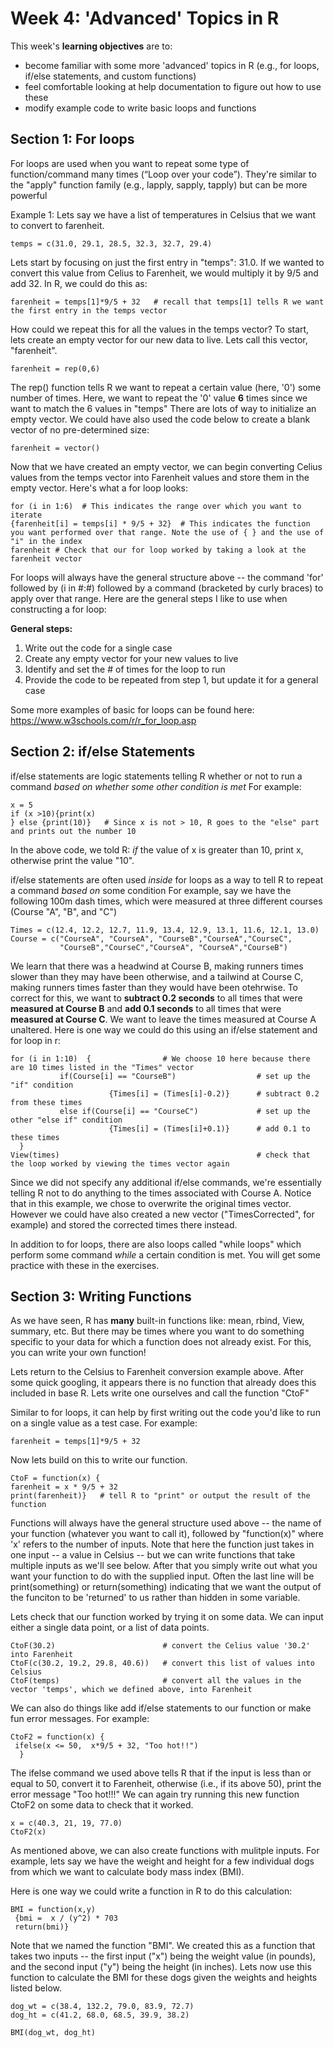 # Week 4: 'Advanced' Topics in R #

This week's **learning objectives** are to:

- become familiar with some more 'advanced' topics in R (e.g., for loops, if/else statements, and custom functions)
- feel comfortable looking at help documentation to figure out how to use these
- modify example code to write basic loops and functions

## Section 1: For loops ##

For loops are used when you want to repeat some type of function/command many times (“Loop over your code”). They're similar to the "apply" function family (e.g., lapply, sapply, tapply) but can be more powerful

Example 1: Lets say we have a list of temperatures in Celsius that we want to convert to farenheit.
```
temps = c(31.0, 29.1, 28.5, 32.3, 32.7, 29.4) 
```
Lets start by focusing on just the first entry in "temps": 31.0. If we wanted to convert this value from Celius to Farenheit, we would multiply it by 9/5 and add 32.
In R, we could do this as:
```
farenheit = temps[1]*9/5 + 32   # recall that temps[1] tells R we want the first entry in the temps vector
```

How could we repeat this for all the values in the temps vector?
To start, lets create an empty vector for our new data to live. Lets call this vector, "farenheit".
```
farenheit = rep(0,6) 
```
The rep() function tells R we want to repeat a certain value (here, '0') some number of times. Here, we want to repeat the '0' value **6** times since we want to match the 6 values in "temps"
There are lots of way to initialize an empty vector. We could have also used the code below to create a blank vector of no pre-determined size:
```
farenheit = vector() 
```

Now that we have created an empty vector, we can begin converting Celius values from the temps vector into Farenheit values and store them in the empty vector.
Here's what a for loop looks:
```
for (i in 1:6)  # This indicates the range over which you want to iterate
{farenheit[i] = temps[i] * 9/5 + 32}  # This indicates the function you want performed over that range. Note the use of { } and the use of "i" in the index
farenheit # Check that our for loop worked by taking a look at the farenheit vector 
```
For loops will always have the general structure above -- the command 'for' followed by (i in #:#) followed by a command (bracketed by curly braces) to apply over that range. Here are the general steps I like to use when constructing a for loop:

**General steps:**
1) Write out the code for a single case
2) Create any empty vector for your new values to live
3) Identify and set the # of times for the loop to run
4) Provide the code to be repeated from step 1, but update it for a general case

Some more examples of basic for loops can be found here: https://www.w3schools.com/r/r_for_loop.asp


## Section 2: if/else Statements ##

if/else statements are logic statements telling R whether or not to run a command *based on whether some other condition is met*
For example:
```
x = 5
if (x >10){print(x)
} else {print(10)}   # Since x is not > 10, R goes to the "else" part and prints out the number 10
```
In the above code, we told R: *if* the value of x is greater than 10, print x, otherwise print the value "10".

if/else statements are often used *inside* for loops as a way to tell R to repeat a command *based on* some condition
For example, say we have the following 100m dash times, which were measured at three different courses (Course "A", "B", and "C")
```
Times = c(12.4, 12.2, 12.7, 11.9, 13.4, 12.9, 13.1, 11.6, 12.1, 13.0)
Course = c("CourseA", "CourseA", "CourseB","CourseA","CourseC",
           "CourseB","CourseC","CourseA", "CourseA","CourseB")
```
We learn that there was a headwind at Course B, making runners times slower than they may have been otherwise, and a tailwind at Course C, making runners times faster than they would have been otehrwise. To correct for this, we want to **subtract 0.2 seconds** to all times that were **measured at Course B** and **add 0.1 seconds** to all times that were **measured at Course C**. We want to leave the times measured at Course A unaltered.
Here is one way we could do this using an if/else statement and for loop in r:
```
for (i in 1:10)  {                # We choose 10 here because there are 10 times listed in the "Times" vector
           if(Course[i] == "CourseB")                  # set up the "if" condition
                      {Times[i] = (Times[i]-0.2)}      # subtract 0.2 from these times
           else if(Course[i] == "CourseC")             # set up the other "else if" condition     
                      {Times[i] = (Times[i]+0.1)}      # add 0.1 to these times
  }   
View(times)                                            # check that the loop worked by viewing the times vector again
```
Since we did not specify any additional if/else commands, we're essentially telling R not to do anything to the times associated with Course A. Notice that in this example, we chose to overwrite the original times vector. However we could have also created a new vector ("TimesCorrected", for example) and stored the corrected times there instead.


In addition to for loops, there are also loops called "while loops" which perform some command *while* a certain condition is met. You will get some practice with these in the exercises.

## Section 3: Writing Functions ##

As we have seen, R has **many** built-in functions like: mean, rbind, View, summary, etc. 
But there may be times where you want to do something specific to your data for which a function does not already exist. For this, you can write your own function! 

Lets return to the Celsius to Farenheit conversion example above. After some quick googling, it appears there is no function that already does this included in base R. Lets write one ourselves and call the function "CtoF"

Similar to for loops, it can help by first writing out the code you'd like to run on a single value as a test case. 
For example:
```
farenheit = temps[1]*9/5 + 32
```
Now lets build on this to write our function.
```
CtoF = function(x) {     
farenheit = x * 9/5 + 32
print(farenheit)}   # tell R to "print" or output the result of the function
```
Functions will always have the general structure used above -- the name of your function (whatever you want to call it), followed by "function(x)" where 'x' refers to the number of inputs. Note that here the function just takes in one input -- a value in Celsius -- but we can write functions that take multiple inputs as we'll see below. After that you simply write out what you want your function to do with the supplied input. Often the last line will be print(something) or return(something) indicating that we want the output of the funciton to be 'returned' to us rather than hidden in some variable.

Lets check that our function worked by trying it on some data. We can input either a single data point, or a list of data points.

```
CtoF(30.2)                        # convert the Celius value '30.2' into Farenheit
CtoF(c(30.2, 19.2, 29.8, 40.6))   # convert this list of values into Celsius
CtoF(temps)                       # convert all the values in the vector 'temps', which we defined above, into Farenheit 
```

We can also do things like add if/else statements to our function or make fun error messages.
For example:
```
CtoF2 = function(x) {
 ifelse(x <= 50,  x*9/5 + 32, "Too hot!!") 
  }
```

The ifelse command we used above tells R that if the input is less than or equal to 50, convert it to Farenheit, otherwise (i.e., if its above 50), print the error message "Too hot!!!"
We can again try running this new function CtoF2 on some data to check that it worked.

```
x = c(40.3, 21, 19, 77.0)
CtoF2(x)
```
As mentioned above, we can also create functions with mulitple inputs. For example, lets say we have the weight and height for a few individual dogs from which we want to calculate body mass index (BMI). 

Here is one way we could write a function in R to do this calculation:
```
BMI = function(x,y)   
 {bmi =  x / (y^2) * 703
 return(bmi)}
```
Note that we named the function "BMI". We created this as a function that takes two inputs --  the first input ("x") being the weight value (in pounds), and the second input ("y") being the height (in inches).
Lets now use this function to calculate the BMI for these dogs given the weights and heights listed below.
```
dog_wt = c(38.4, 132.2, 79.0, 83.9, 72.7)
dog_ht = c(41.2, 68.0, 68.5, 39.9, 38.2)

BMI(dog_wt, dog_ht)
```


